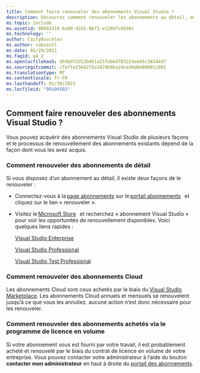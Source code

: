 ```yaml
---
title: Comment faire renouveler des abonnements Visual Studio ?
description: Découvrez comment renouveler les abonnements au détail, au Cloud et aux licences en volume
ms.topic: include
ms.assetid: 00b82d16-6a80-42d1-8b71-e12047c6b50c
ms.technology: ''
author: CaityBuschlen
ms.author: cabuschl
ms.date: 01/29/2021
ms.faqid: q4_2
ms.openlocfilehash: d59b972d13bd61a25fab6d783224eeb5c38144d7
ms.sourcegitcommit: cfeffe2364275a347db0ba2dce36d8e80001c081
ms.translationtype: MT
ms.contentlocale: fr-FR
ms.lasthandoff: 01/30/2021
ms.locfileid: "99104503"
---
```

## <a name="how-do-i-renew-visual-studio-subscriptions"></a>Comment faire renouveler des abonnements Visual Studio ? 

Vous pouvez acquérir des abonnements Visual Studio de plusieurs façons et le processus de renouvellement des abonnements existants dépend de la façon dont vous les avez acquis.

### <a name="how-to-renew-retail-subscriptions"></a>Comment renouveler des abonnements de détail 

Si vous disposez d’un abonnement au détail, il existe deux façons de le renouveler : 

- Connectez-vous à la [page abonnements](https://my.visualstudio.com/subscriptions) sur le [portail abonnements](https://my.visualstudio.com/benefits)   et cliquez sur le lien « renouveler ». 
- Visitez le [Microsoft Store](https://www.microsoft.com/store)   et recherchez « abonnement Visual Studio » pour voir les opportunités de renouvellement disponibles. Voici quelques liens rapides : 


    [Visual Studio Enterprise](https://www.microsoft.com/p/visual-studio-enterprise-subscription/dg7gmgf0dst4?activetab=pivot%3aoverviewtab) 

    [Visual Studio Professional](https://www.microsoft.com/p/visual-studio-professional-subscription/dg7gmgf0dst3?activetab=pivot%3aoverviewtab)

    [Visual Studio Test Professional](https://www.microsoft.com/p/visual-studio-test-professional-subscription/dg7gmgf0dst6?activetab=pivot%3aoverviewtab) 


### <a name="how-to-renew-cloud-subscriptions"></a>Comment renouveler des abonnements Cloud
Les abonnements Cloud sont ceux achetés par le biais du [Visual Studio Marketplace](https://marketplace.visualstudio.com/).  Les abonnements Cloud annuels et mensuels se renouvelent jusqu’à ce que vous les annuliez. aucune action n’est donc nécessaire pour les renouveler.

### <a name="how-to-renew-subscriptions-purchased-through-volume-licensing"></a>Comment renouveler des abonnements achetés via le programme de licence en volume
Si votre abonnement vous est fourni par votre travail, il est probablement acheté et renouvelé par le biais du contrat de licence en volume de votre entreprise.  Vous pouvez contacter votre administrateur à l’aide du bouton **contacter mon administrateur** en haut à droite du [portail des abonnements](https://my.visualstudio.com/benefits).
